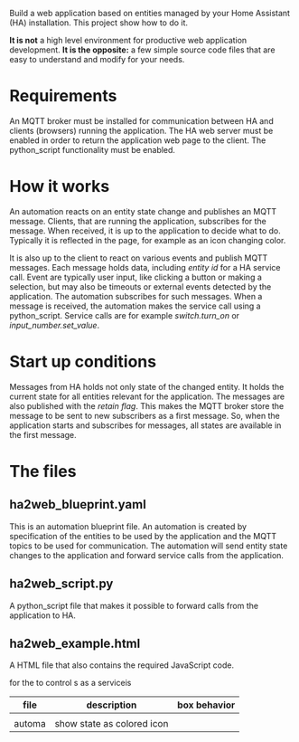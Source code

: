 Build a web application based on entities managed by your Home Assistant (HA) installation.
This project show how to do it.

**It is not** a high level environment for productive web application development. 
**It is the opposite:** a few simple source code files that are easy to understand and modify for your needs.

# Requirements
An MQTT broker must be installed for communication between HA and clients (browsers) running the application.
The HA web server must be enabled in order to return the application web page to the client.
The python_script functionality must be enabled. 

# How it works
An automation reacts on an entity state change and publishes an MQTT message. Clients, that are running the application, subscribes for the message. 
When received, it is up to the application to decide what to do. Typically it is reflected in the page, for example as an icon changing color.

It is also up to the client to react on various events and publish MQTT messages. Each message holds data, including *entity id* for a HA service call. 
Event are typically user input, like clicking a button or making a selection, but may also be timeouts or external events detected by the application.
The automation subscribes for such messages. When a message is received, the automation makes the service call using a python_script. 
Service calls are for example *switch.turn_on* or *input_number.set_value*. 

# Start up conditions
Messages from HA holds not only state of the changed entity. It holds the current state for all entities relevant for the application. 
The messages are also published with the *retain flag*. This makes the MQTT broker store the message to be sent to new subscribers as a first message. 
So, when the application starts and subscribes for messages, all states are available in the first message.

# The files
## ha2web_blueprint.yaml
This is an automation blueprint file. An automation is created by specification of the entities to be used by the application and the MQTT topics to be used for communication.
The automation will send entity state changes to the application and forward service calls from the application.
## ha2web_script.py
A python_script file that makes it possible to forward calls from the application to HA.
## ha2web_example.html
A HTML file that also contains the required JavaScript code. 




for the to control s as a serviceis 

|file       |  description      | box behavior  |
|-------------|-----------------|---------------|
||
automa|show state as colored icon|

